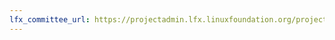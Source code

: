 ```yaml
---
lfx_committee_url: https://projectadmin.lfx.linuxfoundation.org/project/lfVJp5XOZ87Z3oaMdW/collaboration/committees/428750af-f68f-4fd6-bf6a-11fc8e896096
---
```


<style>
  div.gallery {
    padding-top: 1em;
  }
  div.member {
    width: calc(100% / 6) !important;
    font-family: 'Open Sans' !important;
  }
  span.role.appointed_by {
    display: none;
  }
</style>
